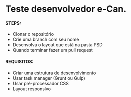 # Teste desenvolvedor e-Can.

#### STEPS:
- Clonar o repositório
- Crie uma branch com seu nome
- Desenvolva o layout que está na pasta PSD
- Quando terminar fazer um pull request

#### REQUISITOS:
- Criar uma estrutura de desenvolvimento
- Usar task manager (Grunt ou Gulp)
- Usar pré-processador CSS
- Layout responsívo
